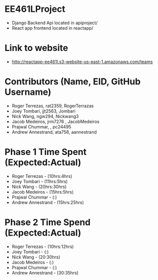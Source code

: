 # EE461LProject

* Django Backend Api located in apiproject/
* React app frontend located in reactapp/

# Link to website

* http://reactapp-ee461l.s3-website-us-east-1.amazonaws.com/teams

# Contributors (Name, EID, GitHub Username)

* Roger Terrezas, rat2359, RogerTerrazas
* Joey Tombari, jjt2563, Jombari
* Nick Wang, ngw294, Nickwang3
* Jacob Medeiros, jrm7276 , JacobMedeiros
* Prajwal Chummar, , pc24495
* Andrew Annestrand, ata758, aannestrand

# Phase 1 Time Spent (Expected:Actual)

* Roger Terrezas - (10hrs:4hrs)
* Joey Tombari - (11hrs:5hrs)
* Nick Wang - (20hrs:30hrs)
* Jacob Medeiros - (15hrs:5hrs)
* Prajwal Chummar - (:)
* Andrew Annestrand - (15hrs:25hrs)

# Phase 2 Time Spend (Expected:Actual)
* Roger Terrezas - (10hrs:12hrs)
* Joey Tombari - (:)
* Nick Wang - (20:30hrs)
* Jacob Medeiros - (:)
* Prajwal Chummar - (:)
* Andrew Annestrand - (30:35hrs)
